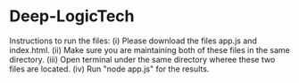 # Deep-LogicTech
Instructions to run the files:
(i) Please download the files app.js and index.html.
(ii) Make sure you are maintaining both of these files in the same directory.
(iii) Open terminal under the same directory wheree these two files are located.
(iv) Run "node app.js" for the results.
